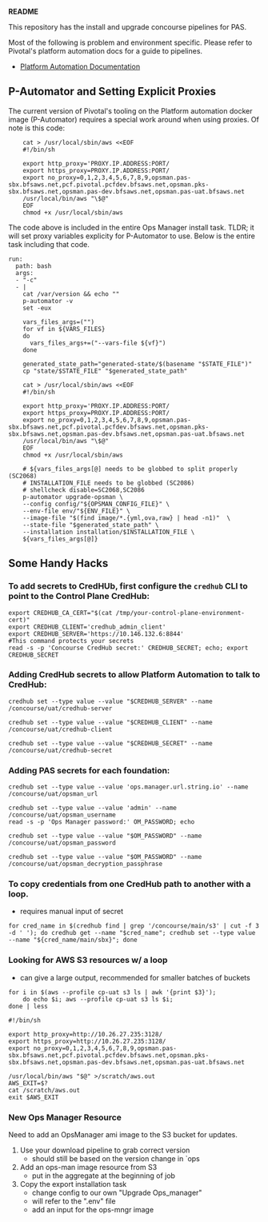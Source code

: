 **README**

This repository has the install and upgrade concourse pipelines for PAS.

Most of the following is problem and environment specific. Please refer to Pivotal's platform automation docs for a guide to pipelines.

- [Platform Automation Documentation](http://docs.pivotal.io/platform-automation/v3.0/index.html)

## P-Automator and Setting Explicit Proxies

The current version of Pivotal's tooling on the Platform automation docker image (P-Automator) requires a special work around when using proxies. Of note is this code:

```
    cat > /usr/local/sbin/aws <<EOF
    #!/bin/sh

    export http_proxy='PROXY.IP.ADDRESS:PORT/
    export https_proxy=PROXY.IP.ADDRESS:PORT/
    export no_proxy=0,1,2,3,4,5,6,7,8,9,opsman.pas-sbx.bfsaws.net,pcf.pivotal.pcfdev.bfsaws.net,opsman.pks-sbx.bfsaws.net,opsman.pas-dev.bfsaws.net,opsman.pas-uat.bfsaws.net
    /usr/local/bin/aws "\$@"
    EOF
    chmod +x /usr/local/sbin/aws
```

The code above is included in the entire Ops Manager install task. TLDR; it will set proxy variables explicity for P-Automator to use. Below is the entire task including that code.


```
run:
  path: bash
  args:
  - "-c"
  - |
    cat /var/version && echo ""
    p-automator -v
    set -eux

    vars_files_args=("")
    for vf in ${VARS_FILES}
    do
      vars_files_args+=("--vars-file ${vf}")
    done

    generated_state_path="generated-state/$(basename "$STATE_FILE")"
    cp "state/$STATE_FILE" "$generated_state_path"

    cat > /usr/local/sbin/aws <<EOF
    #!/bin/sh

    export http_proxy='PROXY.IP.ADDRESS:PORT/
    export https_proxy=PROXY.IP.ADDRESS:PORT/
    export no_proxy=0,1,2,3,4,5,6,7,8,9,opsman.pas-sbx.bfsaws.net,pcf.pivotal.pcfdev.bfsaws.net,opsman.pks-sbx.bfsaws.net,opsman.pas-dev.bfsaws.net,opsman.pas-uat.bfsaws.net
    /usr/local/bin/aws "\$@"
    EOF
    chmod +x /usr/local/sbin/aws

    # ${vars_files_args[@] needs to be globbed to split properly (SC2068)
    # INSTALLATION_FILE needs to be globbed (SC2086)
    # shellcheck disable=SC2068,SC2086
    p-automator upgrade-opsman \
    --config config/"${OPSMAN_CONFIG_FILE}" \
    --env-file env/"${ENV_FILE}" \
    --image-file "$(find image/*.{yml,ova,raw} | head -n1)"  \
    --state-file "$generated_state_path" \
    --installation installation/$INSTALLATION_FILE \
    ${vars_files_args[@]}
```

## Some Handy Hacks

### To add secrets to CredHUb, first configure the `credhub` CLI to point to the Control Plane CredHub:

```shell
export CREDHUB_CA_CERT="$(cat /tmp/your-control-plane-environment-cert)"
export CREDHUB_CLIENT='credhub_admin_client'
export CREDHUB_SERVER='https://10.146.132.6:8844'
#This command protects your secrets
read -s -p 'Concourse CredHub secret:' CREDHUB_SECRET; echo; export CREDHUB_SECRET
```

### Adding CredHub secrets to allow Platform Automation to talk to CredHub:

```shell
credhub set --type value --value "$CREDHUB_SERVER" --name /concourse/uat/credhub-server

credhub set --type value --value "$CREDHUB_CLIENT" --name /concourse/uat/credhub-client

credhub set --type value --value "$CREDHUB_SECRET" --name /concourse/uat/credhub-secret
```

### Adding PAS secrets for each foundation:

```shell
credhub set --type value --value 'ops.manager.url.string.io' --name /concourse/uat/opsman_url

credhub set --type value --value 'admin' --name /concourse/uat/opsman_username
read -s -p 'Ops Manager password:' OM_PASSWORD; echo

credhub set --type value --value "$OM_PASSWORD" --name /concourse/uat/opsman_password

credhub set --type value --value "$OM_PASSWORD" --name /concourse/uat/opsman_decryption_passphrase
```

### To copy credentials from one CredHub path to another with a loop.

- requires manual input of secret

```shell
for cred_name in $(credhub find | grep '/concourse/main/s3' | cut -f 3 -d ' '); do credhub get --name "$cred_name"; credhub set --type value --name "${cred_name/main/sbx}"; done
```
### Looking for AWS S3 resources w/ a loop
- can give a large output, recommended for smaller batches of buckets
```
for i in $(aws --profile cp-uat s3 ls | awk '{print $3}'); 
    do echo $i; aws --profile cp-uat s3 ls $i; 
done | less
```

```
#!/bin/sh

export http_proxy=http://10.26.27.235:3128/
export https_proxy=http://10.26.27.235:3128/
export no_proxy=0,1,2,3,4,5,6,7,8,9,opsman.pas-sbx.bfsaws.net,pcf.pivotal.pcfdev.bfsaws.net,opsman.pks-sbx.bfsaws.net,opsman.pas-dev.bfsaws.net,opsman.pas-uat.bfsaws.net

/usr/local/bin/aws "$@" >/scratch/aws.out
AWS_EXIT=$?
cat /scratch/aws.out
exit $AWS_EXIT 
```

### New Ops Manager Resource

Need to add an OpsManager ami image to the S3 bucket for updates.

1. Use your download pipeline to grab correct version
    - should still be based on the version change in `ops
1. Add an ops-man image resource from S3
    - put in the aggregate at the beginning of job
1. Copy the export installation task
    - change config to our own "Upgrade Ops_manager"
    - will refer to the ".env" file
    - add an input for the ops-mngr image


